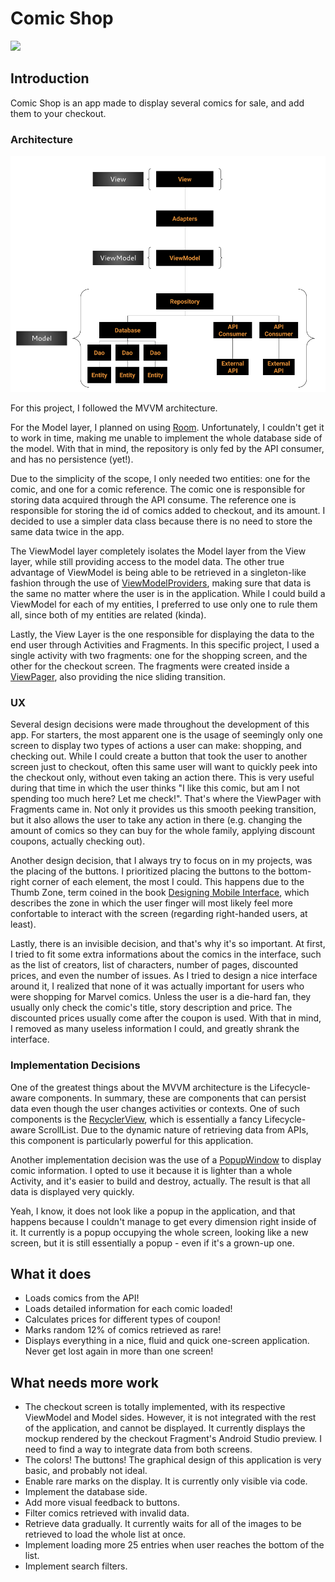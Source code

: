 # Comic Shop

![](readme_assets/demo.gif)

## Introduction

Comic Shop is an app made to display several comics for sale, and add them to your checkout.

### Architecture

![](readme_assets/mvvm_architecture.png)

For this project, I followed the MVVM architecture. 

For the Model layer, I planned on using [Room](https://developer.android.com/topic/libraries/architecture/room). Unfortunately, I couldn't get it to work in time, making me unable to implement the whole database side of the model. With that in mind, the repository is only fed by the API consumer, and has no persistence (yet!). 

Due to the simplicity of the scope, I only needed two entities: one for the comic, and one for a comic reference. The comic one is responsible for storing data acquired through the API consume. The reference one is responsible for storing the id of comics added to checkout, and its amount. I decided to use a simpler data class because there is no need to store the same data twice in the app.

The ViewModel layer completely isolates the Model layer from the View layer, while still providing access to the model data. The other true advantage of ViewModel is being able to be retrieved in a singleton-like fashion through the use of [ViewModelProviders](https://developer.android.com/reference/androidx/lifecycle/ViewModelProviders), making sure that data is the same no matter where the user is in the application. While I could build a ViewModel for each of my entities, I preferred to use only one to rule them all, since both of my entities are related (kinda).

Lastly, the View Layer is the one responsible for displaying the data to the end user through Activities and Fragments. In this specific project, I used a single activity with two fragments: one for the shopping screen, and the other for the checkout screen. The fragments were created inside a [ViewPager](https://developer.android.com/reference/android/support/v4/view/ViewPager), also providing the nice sliding transition.

### UX

Several design decisions were made throughout the development of this app. For starters, the most apparent one is the usage of seemingly only one screen to display two types of actions a user can make: shopping, and checking out. While I could create a button that took the user to another screen just to checkout, often this same user will want to quickly peek into the checkout only, without even taking an action there. This is very useful during that time in which the user thinks "I like this comic, but am I not spending too much here? Let me check!". That's where the ViewPager with Fragments came in. Not only it provides us this smooth peeking transition, but it also allows the user to take any action in there (e.g. changing the amount of comics so they can buy for the whole family, applying discount coupons, actually checking out).

Another design decision, that I always try to focus on in my projects, was the placing of the buttons. I prioritized placing the buttons to the bottom-right corner of each element, the most I could. This happens due to the Thumb Zone, term coined in the book [Designing Mobile Interface](https://www.amazon.com/Designing-Mobile-Interfaces-Patterns-Interaction/dp/1449394639), which describes the zone in which the user finger will most likely feel more confortable to interact with the screen (regarding right-handed users, at least).

Lastly, there is an invisible decision, and that's why it's so important. At first, I tried to fit some extra informations about the comics in the interface, such as the list of creators, list of characters, number of pages, discounted prices, and even the number of issues. As I tried to design a nice interface around it, I realized that none of it was actually important for users who were shopping for Marvel comics. Unless the user is a die-hard fan, they usually only check the comic's title, story description and price. The discounted prices usually come after the coupon is used. With that in mind, I removed as many useless information I could, and greatly shrank the interface.

### Implementation Decisions

One of the greatest things about the MVVM architecture is the Lifecycle-aware components. In summary, these are components that can persist data even though the user changes activities or contexts. One of such components is the [RecyclerView](https://developer.android.com/reference/android/support/v7/widget/RecyclerView.html), which is essentially a fancy Lifecycle-aware ScrollList. Due to the dynamic nature of retrieving data from APIs, this component is particularly powerful for this application.

Another implementation decision was the use of a [PopupWindow](https://developer.android.com/reference/kotlin/android/widget/PopupWindow.html) to display comic information. I opted to use it because it is lighter than a whole Activity, and it's easier to build and destroy, actually. The result is that all data is displayed very quickly.

Yeah, I know, it does not look like a popup in the application, and that happens because I couldn't manage to get every dimension right inside of it. It currently is a popup occupying the whole screen, looking like a new screen, but it is still essentially a popup - even if it's a grown-up one.



## What it does

* Loads comics from the API!
* Loads detailed information for each comic loaded!
* Calculates prices for different types of coupon!
* Marks random 12% of comics retrieved as rare!
* Displays everything in a nice, fluid and quick one-screen application. Never get lost again in more than one screen!

## What needs more work

* The checkout screen is totally implemented, with its respective ViewModel and Model sides. However, it is not integrated with the rest of the application, and cannot be displayed. It currently displays the mockup rendered by the checkout Fragment's Android Studio preview. I need to find a way to integrate data from both screens.
* The colors! The buttons! The graphical design of this application is very basic, and probably not ideal.
* Enable rare marks on the display. It is currently only visible via code.
* Implement the database side.
* Add more visual feedback to buttons.
* Filter comics retrieved with invalid data.
* Retrieve data gradually. It currently waits for all of the images to be retrieved to load the whole list at once.
* Implement loading more 25 entries when user reaches the bottom of the list.
* Implement search filters.


